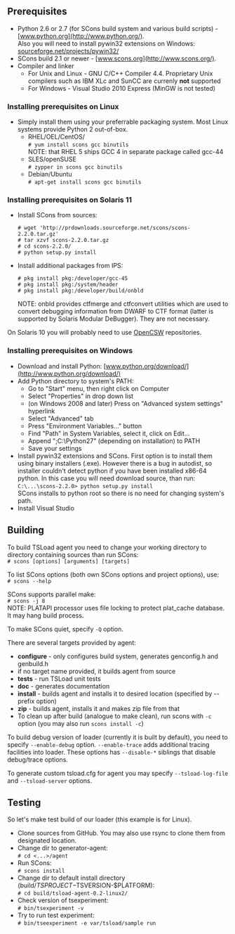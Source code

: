 ## Prerequisites 
* Python 2.6 or 2.7 (for SCons build system and various build scripts) - [www.python.org](http://www.python.org/).    
    Also you will need to install pywin32 extensions on Windows: [sourceforge.net/projects/pywin32/](http://sourceforge.net/projects/pywin32/)
* SCons build  2.1 or newer - [www.scons.org](http://www.scons.org/).    
* Compiler and linker
    * For Unix and Linux - GNU C/C++ Compiler 4.4. Proprietary Unix compilers such as IBM XLc and SunCC are currenly **not** supported
    * For Windows - Visual Studio 2010 Express (MinGW is not tested)
    
### Installing prerequisites on Linux

* Simply install them using your preferrable packaging system. Most Linux systems provide Python 2 out-of-box.
    * RHEL/OEL/CentOS/   
    `# yum install scons gcc binutils`   
    NOTE: that RHEL 5 ships GCC 4 in separate package called gcc-44
    * SLES/openSUSE   
    `# zypper in scons gcc binutils`
    * Debian/Ubuntu   
    `# apt-get install scons gcc binutils`
    
### Installing prerequisites on Solaris 11

* Install SCons from sources:    
    ```
    # wget 'http://prdownloads.sourceforge.net/scons/scons-2.2.0.tar.gz'
    # tar xzvf scons-2.2.0.tar.gz
    # cd scons-2.2.0/
    # python setup.py install
    ```
* Install additional packages from IPS:    
    ```
    # pkg install pkg:/developer/gcc-45
    # pkg install pkg:/system/header
    # pkg install pkg:/developer/build/onbld
    ```
    NOTE: onbld provides ctfmerge and ctfconvert utilities which are used to convert debugging information from DWARF to CTF format (latter is supported by Solaris Modular DeBugger). They are not necessary.

On Solaris 10 you will probably need to use [OpenCSW](http://www.opencsw.org/) repositories.

### Installing prerequisites on Windows

* Download and install Python: [www.python.org/download/](http://www.python.org/download/)
* Add Python directory to system's PATH:
    * Go to "Start" menu, then right click on Computer
    * Select "Properties" in drop down list
    * (on Windows 2008 and later) Press on "Advanced system settings" hyperlink
    * Select "Advanced" tab
    * Press "Environment Variables..." button
    * Find "Path" in System Variables, select it, click on Edit...
    * Append ";C:\Python27" (depending on installation) to PATH
    * Save your settings
* Install pywin32 extensions and SCons. First option is to install them using binary installers (.exe). However there is a bug in autodist, so installer couldn't detect python if you have been installed x86-64 python. In this case you will need download source, than run:    
    `C:\...\scons-2.2.0> python setup.py install`    
SCons installs to python root so there is no need for changing system's path.
* Install Visual Studio

## Building 

To build TSLoad agent you need to change your working directory to directory containing sources than run SCons:    
`# scons [options] [arguments] [targets]`

To list SCons options (both own SCons options and project options), use:   
`# scons --help`    

SCons supports parallel make:    
`# scons -j 8`    
NOTE: PLATAPI processor uses file locking to protect plat_cache database. It may hang build process.

To make SCons quiet, specify `-Q` option.

There are several targets provided by agent:
* **configure** - only configures build system, generates genconfig.h and genbuild.h
* if no target name provided, it builds agent from source
* **tests** - run TSLoad unit tests
* **doc** - generates documentation  
* **install** - builds agent and installs it to desired location (specified by --prefix option)
* **zip** - builds agent, installs it and makes zip file from that
* To clean up after build (analogue to make clean), run scons with `-c` option (you may also run `scons install -c`)

To build debug version of loader (currently it is built by default), you need to specify `--enable-debug` option. `--enable-trace` adds additional tracing facilities into loader. These options has `--disable-*` siblings that disable debug/trace options.

To generate custom tsload.cfg for agent you may specify `--tsload-log-file` and `--tsload-server` options.

## Testing

So let's make test build of our loader (this example is for Linux).

* Clone sources from GitHub. You may also use rsync to clone them from designated location.
* Change dir to generator-agent:   
    `# cd <...>/agent`
* Run SCons:   
    `# scons install`
* Change dir to default install directory (build/$TSPROJECT-$TSVERSION-$PLATFORM):   
    `# cd build/tsload-agent-0.2-linux2/`
* Check version of tsexperiment:   
    `# bin/tsexperiment -v`
* Try to run test experiment:   
    `# bin/tseexperiment -e var/tsload/sample run`
    